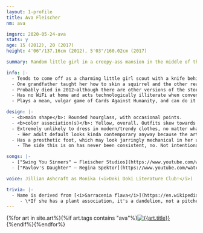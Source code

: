 ```yaml
---
layout: 1-profile
title: Ava Fleischer
nm: ava

imgsrc: 2020-05-24-ava
stats: y
age: 15 (2012), 20 (2017)
height: 4'06"/137.16cm (2012), 5'03"/160.02cm (2017)

summary: Random little girl in a creepy-ass mansion in the middle of the woods, what could possibly go wrong? Story status uncertain, but could be a ghost in 2017.

info: |-
  - Tends to come off as a charming little girl scout with a knife behind her back, an impression she exploits for fun—without the knife, although she *does* love taxidermy and is happy to elaborate. Big motormouth tendencies.
  - One grandfather taught her how to skin a squirrel and the other read classic novels as bedtime stories. They made some *mistakes* with their youngest son, but far as Ava's concerned, they get an A+ for her parenting.
  - Probably died in 2012—although there are other versions of the story where she's still around 5 years later. In this case she's made a little name for herself in the local gay bar, in which she drinks absolutely nothing, listens to almost anyone for however long they talk, and advises people on becoming their best selves. Adult!Ava is also possibly friends with [Flynn](https://a-flyleaf.github.io/shriblets/2019-05-wiki/) and later [Nico](nico).
  - Has no WiFi at home and acts technologically illiterate when convenient.
  - Plays a mean, vulgar game of Cards Against Humanity, and can do it with a straight face if she wants to.

design: |-
  - <b>main shape</b>: Rounded hourglass, with occasional points.
  - <b>color association(s)</b>: Yellow, overall. Outfits skew towards natural colors, notably brown (kid) and green (adult).
  - Extremely unlikely to dress in modern/trendy clothes, no matter what year.
    - Her adult default looks kinda contemporary anyway because the artist does not understand fashion.
  - Has a prosthetic foot, which may look jarringly mechanical in her usual environments; this dissonance is intentional.
    - The side this is on has never been consistent, no. Not intentional. I wanna say it *should* be her left (viewer's right), though.

songs: |-
  - ["Swing You Sinners" – Fleischer Studios](https://www.youtube.com/watch?v=VNttqN1wUMY)
  - ["Pavlov's Daughter" – Regina Spektor](https://www.youtube.com/watch?v=dViqe8E6kGA)

voice: Jillian Ashcraft as Monika (<i>Doki Doki Literature Club!</i>)

trivia: |-
  - Name is derived from [<i>Sarracenia flava</i>](https://en.wikipedia.org/wiki/Sarracenia_flava)\* and a loose association with Fleischer Studios (see song above); "flava" = fl + ava.
     - \*If she has a plant association, it's a dandelion, not a pitcher plant.
---
```

<div id="gallery">{%for art in site.art%}{%if art.tags contains "ava"%}<a href="{{art.url}}"><img src="{%include url.html%}/assets/img/art/{{art.date|date:"%F"}}-tn{%if art.multi%}-{{page.nm}}{%endif%}.jpg" alt="{{art.title}}"/></a>{%endif%}{%endfor%}</div>